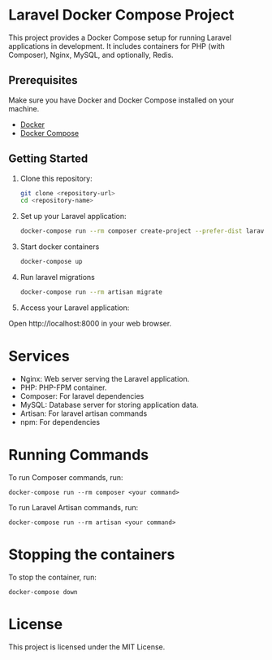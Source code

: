 # Laravel Docker Compose Project

This project provides a Docker Compose setup for running Laravel applications in development. It includes containers for PHP (with Composer), Nginx, MySQL, and optionally, Redis.

## Prerequisites

Make sure you have Docker and Docker Compose installed on your machine.

- [Docker](https://docs.docker.com/get-docker/)
- [Docker Compose](https://docs.docker.com/compose/install/)

## Getting Started

1. Clone this repository:

   ```bash
   git clone <repository-url>
   cd <repository-name>
   ```

2. Set up your Laravel application:

   ```bash
   docker-compose run --rm composer create-project --prefer-dist laravel/laravel .
   ```

3. Start docker containers

    ```bash
    docker-compose up
    ```

4. Run laravel migrations

    ```bash
    docker-compose run --rm artisan migrate
    ```

5. Access your Laravel application:

  Open http://localhost:8000 in your web browser.

# Services
* Nginx: Web server serving the Laravel application.
* PHP: PHP-FPM container.
* Composer: For laravel dependencies
* MySQL: Database server for storing application data.
* Artisan: For laravel artisan commands
* npm: For dependencies

# Running Commands
  To run Composer commands, run:
  
    docker-compose run --rm composer <your command>
    
  
  To run Laravel Artisan commands, run:
  
    docker-compose run --rm artisan <your command>

# Stopping the containers
  To stop the container, run:

    docker-compose down

# License
  This project is licensed under the MIT License.
  
